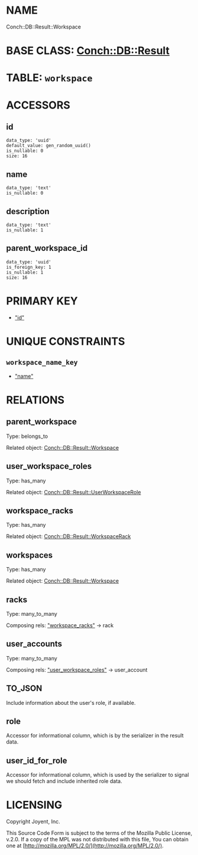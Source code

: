 # NAME

Conch::DB::Result::Workspace

# BASE CLASS: [Conch::DB::Result](../modules/Conch::DB::Result)

# TABLE: `workspace`

# ACCESSORS

## id

```
data_type: 'uuid'
default_value: gen_random_uuid()
is_nullable: 0
size: 16
```

## name

```
data_type: 'text'
is_nullable: 0
```

## description

```
data_type: 'text'
is_nullable: 1
```

## parent\_workspace\_id

```
data_type: 'uuid'
is_foreign_key: 1
is_nullable: 1
size: 16
```

# PRIMARY KEY

- ["id"](#id)

# UNIQUE CONSTRAINTS

## `workspace_name_key`

- ["name"](#name)

# RELATIONS

## parent\_workspace

Type: belongs\_to

Related object: [Conch::DB::Result::Workspace](../modules/Conch::DB::Result::Workspace)

## user\_workspace\_roles

Type: has\_many

Related object: [Conch::DB::Result::UserWorkspaceRole](../modules/Conch::DB::Result::UserWorkspaceRole)

## workspace\_racks

Type: has\_many

Related object: [Conch::DB::Result::WorkspaceRack](../modules/Conch::DB::Result::WorkspaceRack)

## workspaces

Type: has\_many

Related object: [Conch::DB::Result::Workspace](../modules/Conch::DB::Result::Workspace)

## racks

Type: many\_to\_many

Composing rels: ["workspace\_racks"](#workspace_racks) -> rack

## user\_accounts

Type: many\_to\_many

Composing rels: ["user\_workspace\_roles"](#user_workspace_roles) -> user\_account

## TO\_JSON

Include information about the user's role, if available.

## role

Accessor for informational column, which is by the serializer in the result data.

## user\_id\_for\_role

Accessor for informational column, which is used by the serializer to signal we should fetch
and include inherited role data.

# LICENSING

Copyright Joyent, Inc.

This Source Code Form is subject to the terms of the Mozilla Public License,
v.2.0. If a copy of the MPL was not distributed with this file, You can obtain
one at [http://mozilla.org/MPL/2.0/](http://mozilla.org/MPL/2.0/).
